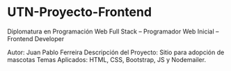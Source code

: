 # UTN-Proyecto-Frontend
Diplomatura en Programación Web Full Stack – Programador Web Inicial – Frontend Developer

Autor: Juan Pablo Ferreira
Descripción del Proyecto: Sitio para adopción de mascotas
Temas Aplicados: HTML, CSS, Bootstrap, JS y Nodemailer.
